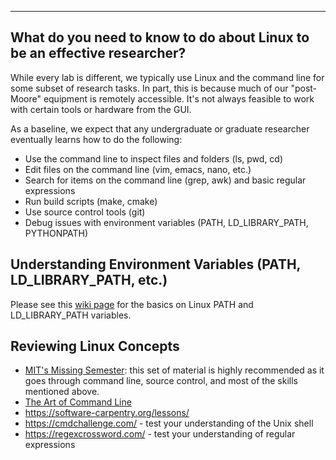 
---

## What do you need to know to do about Linux to be an effective researcher?
While every lab is different, we typically use Linux and the command line for some subset of research tasks. In part, this is because much of our "post-Moore" equipment is remotely accessible. It's not always feasible to work with certain tools or hardware from the GUI.

As a baseline, we expect that any undergraduate or graduate researcher eventually learns how to do the following:
* Use the command line to inspect files and folders (ls, pwd, cd)
* Edit files on the command line (vim, emacs, nano, etc.)
* Search for items on the command line (grep, awk) and basic regular expressions
* Run build scripts (make, cmake)
* Use source control tools (git)
* Debug issues with environment variables (PATH, LD_LIBRARY_PATH, PYTHONPATH)

## Understanding Environment Variables (PATH, LD_LIBRARY_PATH, etc.) ##

Please see this [wiki page](https://github.gatech.edu/chipc/chipc-docs/wiki/%5BLinux%5D-PATH-and-Library-Paths) for the basics on Linux PATH and LD_LIBRARY_PATH variables. 

## Reviewing Linux Concepts
* [MIT's Missing Semester](https://missing.csail.mit.edu/): this set of material is highly recommended as it goes through command line, source control, and most of the skills mentioned above.
* [The Art of Command Line](https://github.com/jlevy/the-art-of-command-line)
* https://software-carpentry.org/lessons/
* https://cmdchallenge.com/ - test your understanding of the Unix shell
* https://regexcrossword.com/ - test your understanding of regular expressions
